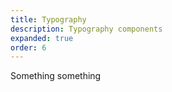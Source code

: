 ```yaml
---
title: Typography
description: Typography components
expanded: true
order: 6
---
```


Something something
